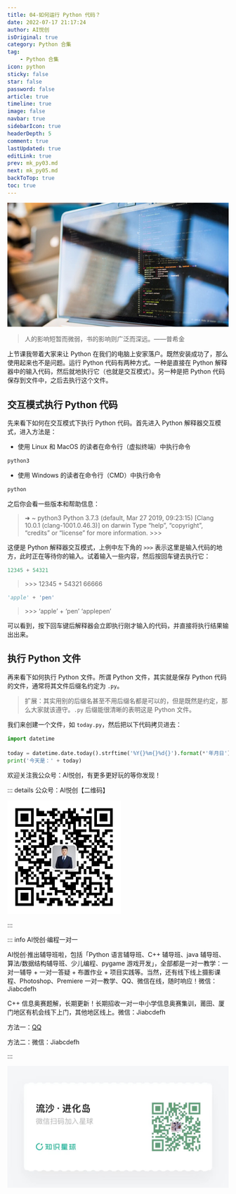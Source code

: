 ```yaml
---
title: 04-如何运行 Python 代码？
date: 2022-07-17 21:17:24
author: AI悦创
isOriginal: true
category: Python 合集
tag:
    - Python 合集
icon: python
sticky: false
star: false
password: false
article: true
timeline: true
image: false
navbar: true
sidebarIcon: true
headerDepth: 5
comment: true
lastUpdated: true
editLink: true
prev: mk_py03.md
next: mk_py05.md
backToTop: true
toc: true
---
```


![img](./mk_py04.assets/5d5686c0000163c506400359.jpg)

> 人的影响短暂而微弱，书的影响则广泛而深远。——普希金

上节课我带着大家来让 Python 在我们的电脑上安家落户。既然安装成功了，那么使用起来也不是问题。运行 Python 代码有两种方式。一种是直接在 Python 解释器中的输入代码，然后就地执行它（也就是交互模式）。另一种是把 Python 代码保存到文件中，之后去执行这个文件。



## 交互模式执行 Python 代码

先来看下如何在交互模式下执行 Python 代码。首先进入 Python 解释器交互模式，进入方法是：

- 使用 Linux 和 MacOS 的读者在命令行（虚拟终端）中执行命令

```python
python3
```

- 使用 Windows 的读者在命令行（CMD）中执行命令

```python
python
```

之后你会看一些版本和帮助信息：

> ➜ ~ python3 Python 3.7.3 (default, Mar 27 2019, 09:23:15)
> [Clang 10.0.1 (clang-1001.0.46.3)] on darwin
> Type “help”, “copyright”, “credits” or “license” for more information.
> \>>>

这便是 Python 解释器交互模式，上例中左下角的 `>>>` 表示这里是输入代码的地方，此时正在等待你的输入。试着输入一些内容，然后按回车键去执行它：

```python
12345 + 54321
```

> \>>> 12345 + 54321
> 66666

```python
'apple' + 'pen'
```

> \>>> ‘apple’ + ‘pen’
> ‘applepen’

可以看到，按下回车键后解释器会立即执行刚才输入的代码，并直接将执行结果输出出来。

## 执行 Python 文件

再来看下如何执行 Python 文件。所谓 Python 文件，其实就是保存 Python 代码的文件，通常将其文件后缀名约定为 `.py`。

> 扩展：其实用别的后缀名甚至不用后缀名都是可以的，但是既然是约定，那么大家就该遵守。`.py` 后缀能很清晰的表明这是 Python 文件。

我们来创建一个文件，如 `today.py`，然后把以下代码拷贝进去：

```python
import datetime

today = datetime.date.today().strftime('%Y{}%m{}%d{}').format(*'年月日')
print('今天是：' + today)
```





欢迎关注我公众号：AI悦创，有更多更好玩的等你发现！

::: details 公众号：AI悦创【二维码】

![](/gzh.jpg)

:::

::: info AI悦创·编程一对一

AI悦创·推出辅导班啦，包括「Python 语言辅导班、C++ 辅导班、java 辅导班、算法/数据结构辅导班、少儿编程、pygame 游戏开发」，全部都是一对一教学：一对一辅导 + 一对一答疑 + 布置作业 + 项目实践等。当然，还有线下线上摄影课程、Photoshop、Premiere 一对一教学、QQ、微信在线，随时响应！微信：Jiabcdefh

C++ 信息奥赛题解，长期更新！长期招收一对一中小学信息奥赛集训，莆田、厦门地区有机会线下上门，其他地区线上。微信：Jiabcdefh

方法一：[QQ](http://wpa.qq.com/msgrd?v=3&uin=1432803776&site=qq&menu=yes)

方法二：微信：Jiabcdefh

:::

![](/zsxq.jpg)
